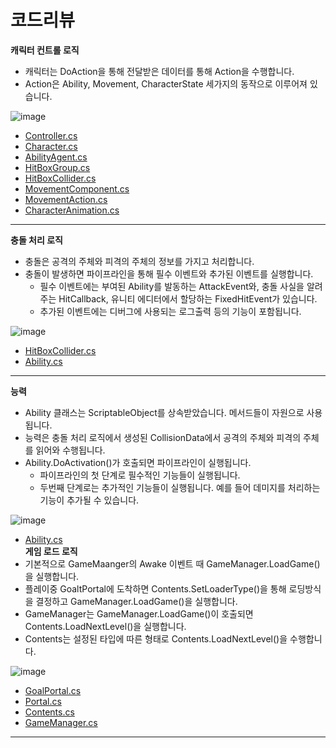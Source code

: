 # 코드리뷰
**캐릭터 컨트롤 로직**   
- 캐릭터는 DoAction을 통해 전달받은 데이터를 통해 Action을 수행합니다.
- Action은 Ability, Movement, CharacterState 세가지의 동작으로 이루어져 있습니다.

![image](https://github.com/1506022022/Platformer/assets/88864717/6a16584f-4d81-4d02-924e-1053fd65dc7d)
- [Controller.cs](https://github.com/1506022022/Platformer/blob/main/Character/Controller/PlayerCharacterController.cs)   
- [Character.cs](https://github.com/1506022022/Platformer/blob/main/Core/Character/Character.cs)   
- [AbilityAgent.cs](https://github.com/1506022022/Platformer/blob/main/Core/Combat/AbilityAgent.cs)   
- [HitBoxGroup.cs](https://github.com/1506022022/Platformer/blob/main/Core/HitBox/HitBoxGroup.cs)   
- [HitBoxCollider.cs](https://github.com/1506022022/Platformer/blob/main/Core/HitBox/HitBoxCollider.cs)   
- [MovementComponent.cs](https://github.com/1506022022/Platformer/blob/main/Character/Movement/MovementComponent.cs)   
- [MovementAction.cs](https://github.com/1506022022/Platformer/blob/main/Character/Movement/MovementAction.cs)   
- [CharacterAnimation.cs](https://github.com/1506022022/Platformer/blob/main/Core/Character/Animation/CharacterAnimation.cs)   
***
**충돌 처리 로직**
- 충돌은 공격의 주체와 피격의 주체의 정보를 가지고 처리합니다.
- 충돌이 발생하면 파이프라인을 통해 필수 이벤트와 추가된 이벤트를 실행합니다.
  - 필수 이벤트에는 부여된 Ability를 발동하는 AttackEvent와, 충돌 사실을 알려주는 HitCallback, 유니티 에디터에서 할당하는 FixedHitEvent가 있습니다.
  - 추가된 이벤트에는 디버그에 사용되는 로그출력 등의 기능이 포함됩니다.

![image](https://github.com/1506022022/Platformer/assets/88864717/5126588d-1710-4e26-b3d1-21599db23039)
- [HitBoxCollider.cs](https://github.com/1506022022/Platformer/blob/main/Core/HitBox/HitBoxCollider.cs)   
- [Ability.cs](https://github.com/1506022022/Platformer/blob/main/Core/Combat/CombatAction/Ability.cs)   
***
**능력**
- Ability 클래스는 ScriptableObject를 상속받았습니다. 메서드들이 자원으로 사용됩니다.
- 능력은 충돌 처리 로직에서 생성된 CollisionData에서 공격의 주체와 피격의 주체를 읽어와 수행됩니다.
- Ability.DoActivation()가 호출되면 파이프라인이 실행됩니다.
  - 파이프라인의 첫 단계로 필수적인 기능들이 실행됩니다.
  - 두번째 단계로는 추가적인 기능들이 실행됩니다. 예를 들어 데미지를 처리하는 기능이 추가될 수 있습니다.

![image](https://github.com/1506022022/Platformer/assets/88864717/de8b605f-fe84-4db5-8d1d-8fde1c65974e)
- [Ability.cs](https://github.com/1506022022/Platformer/blob/main/Core/Combat/CombatAction/Ability.cs)   
**게임 로드 로직**   
- 기본적으로 GameMaanger의 Awake 이벤트 때 GameManager.LoadGame()을 실행합니다.
- 플레이중 GoaltPortal에 도착하면 Contents.SetLoaderType()을 통해 로딩방식을 결정하고 GameManager.LoadGame()을 실행합니다.
- GameManager는 GameManager.LoadGame()이 호출되면 Contents.LoadNextLevel()을 실행합니다.
- Contents는 설정된 타입에 따른 형태로 Contents.LoadNextLevel()을 수행합니다.

![image](https://github.com/1506022022/Platformer/assets/88864717/39c3ea28-e56f-48ff-9fad-eba48031be68)
- [GoalPortal.cs](https://github.com/1506022022/Platformer/blob/main/Contents/Portal/GoalPortal.cs)   
- [Portal.cs](https://github.com/1506022022/Platformer/blob/main/Contents/Portal/Portal.cs)   
- [Contents.cs](https://github.com/1506022022/Platformer/blob/main/Core/Contents/Contents.cs)   
- [GameManager.cs](https://github.com/1506022022/Platformer/blob/main/GameManager/GameManager.cs)   
***
